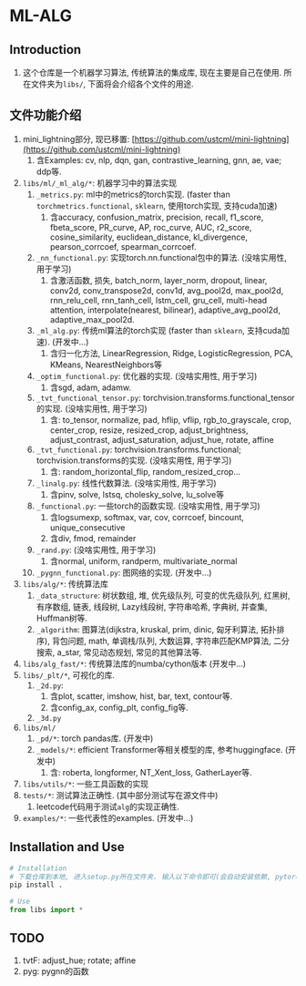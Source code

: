 # ML-ALG


## Introduction
1. 这个仓库是一个机器学习算法, 传统算法的集成库, 现在主要是自己在使用. 所在文件夹为`libs/`, 下面将会介绍各个文件的用途.



## 文件功能介绍
1. mini_lightning部分, 现已移置: [https://github.com/ustcml/mini-lightning](https://github.com/ustcml/mini-lightning)
   1. 含Examples: cv, nlp, dqn, gan, contrastive_learning, gnn, ae, vae; ddp等.
2. `libs/ml/_ml_alg/*`: 机器学习中的算法实现
   1. `_metrics.py`: ml中的metrics的torch实现. (faster than `torchmetrics.functional`, `sklearn`, 使用torch实现, 支持cuda加速)
      1. 含accuracy, confusion_matrix, precision, recall, f1_score, fbeta_score, PR_curve, AP, roc_curve, AUC, r2_score, cosine_similarity, euclidean_distance, kl_divergence, pearson_corrcoef, spearman_corrcoef.
   2. `_nn_functional.py`: 实现torch.nn.functional包中的算法. (没啥实用性, 用于学习)
      1. 含激活函数, 损失, batch_norm, layer_norm, dropout, linear, conv2d, conv_transpose2d, conv1d, avg_pool2d, max_pool2d, rnn_relu_cell, rnn_tanh_cell, lstm_cell, gru_cell, multi-head attention, interpolate(nearest, bilinear), adaptive_avg_pool2d, adaptive_max_pool2d.
   3. `_ml_alg.py`: 传统ml算法的torch实现 (faster than `sklearn`, 支持cuda加速). (开发中...)
      1. 含归一化方法, LinearRegression, Ridge, LogisticRegression, PCA, KMeans, NearestNeighbors等
   4. `_optim_functional.py`: 优化器的实现. (没啥实用性, 用于学习)
      1. 含sgd, adam, adamw.
   5. `_tvt_functional_tensor.py`: torchvision.transforms.functional_tensor的实现. (没啥实用性, 用于学习)
      1. 含: to_tensor, normalize, pad, hflip, vflip, rgb_to_grayscale, crop, center_crop, resize, resized_crop, adjust_brightness, adjust_contrast, adjust_saturation, adjust_hue, rotate, affine
   6. `_tvt_functional.py`: torchvision.transforms.functional; torchvision.transforms的实现. (没啥实用性, 用于学习)
      1. 含: random_horizontal_flip, random_resized_crop...
   7. `_linalg.py`: 线性代数算法. (没啥实用性, 用于学习)
      1. 含pinv, solve, lstsq, cholesky_solve, lu_solve等
   8. `_functional.py`: 一些torch的函数实现. (没啥实用性, 用于学习)
      1. 含logsumexp, softmax, var, cov, corrcoef, bincount, unique_consecutive
      2. 含div, fmod, remainder
   9. `_rand.py`: (没啥实用性, 用于学习)
      1. 含normal, uniform, randperm, multivariate_normal
   10. `_pygnn_functional.py`: 图网络的实现. (开发中...)
3. `libs/alg/*`: 传统算法库
   1. `_data_structure`: 树状数组, 堆, 优先级队列, 可变的优先级队列, 红黑树, 有序数组, 链表, 线段树, Lazy线段树, 字符串哈希, 字典树, 并查集, Huffman树等.
   2. `_algorithm`: 图算法(dijkstra, kruskal, prim, dinic, 匈牙利算法, 拓扑排序), 背包问题, math, 单调栈/队列, 大数运算, 字符串匹配KMP算法, 二分搜索, a_star, 常见动态规划, 常见的其他算法等.
4. `libs/alg_fast/*`: 传统算法库的numba/cython版本 (开发中...)
5. `libs/_plt/*`, 可视化的库. 
   1. `_2d.py`: 
      1. 含plot, scatter, imshow, hist, bar, text, contour等.
      2. 含config_ax, config_plt, config_fig等.
   2. `_3d.py`
6. `libs/ml/`
   1. `_pd/*`: torch pandas库. (开发中)
   2. `_models/*`: efficient Transformer等相关模型的库, 参考huggingface. (开发中)
      1. 含: roberta, longformer, NT_Xent_loss, GatherLayer等. 
7. `libs/utils/*`: 一些工具函数的实现
8. `tests/*`: 测试算法正确性. (其中部分测试写在源文件中)
   1. leetcode代码用于测试`alg`的实现正确性. 
9.  `examples/*`: 一些代表性的examples. (开发中...) 

## Installation and Use
```bash
# Installation
# 下载仓库到本地, 进入setup.py所在文件夹. 输入以下命令即可(会自动安装依赖, pytorch请手动安装, 避免cuda版本不匹配)
pip install .
```

```python
# Use
from libs import *
```


## TODO
1. tvtF: adjust_hue; rotate; affine
2. pyg: pygnn的函数